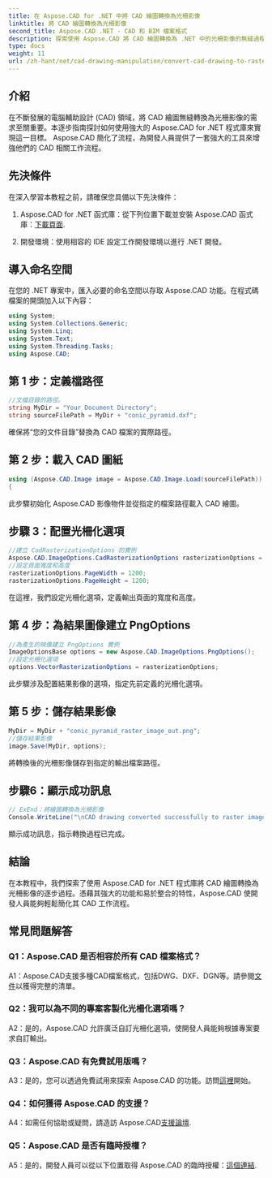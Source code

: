 ```yaml
---
title: 在 Aspose.CAD for .NET 中將 CAD 繪圖轉換為光柵影像
linktitle: 將 CAD 繪圖轉換為光柵影像
second_title: Aspose.CAD .NET - CAD 和 BIM 檔案格式
description: 探索使用 Aspose.CAD 將 CAD 繪圖轉換為 .NET 中的光柵影像的無縫過程。解鎖高效的工作流程並輕鬆增強您的 CAD 專案。
type: docs
weight: 11
url: /zh-hant/net/cad-drawing-manipulation/convert-cad-drawing-to-raster-image/
---
```

## 介紹

在不斷發展的電腦輔助設計 (CAD) 領域，將 CAD 繪圖無縫轉換為光柵影像的需求至關重要。本逐步指南探討如何使用強大的 Aspose.CAD for .NET 程式庫來實現這一目標。 Aspose.CAD 簡化了流程，為開發人員提供了一套強大的工具來增強他們的 CAD 相關工作流程。

## 先決條件

在深入學習本教程之前，請確保您具備以下先決條件：

1.  Aspose.CAD for .NET 函式庫：從下列位置下載並安裝 Aspose.CAD 函式庫：[下載頁面](https://releases.aspose.com/cad/net/).

2. 開發環境：使用相容的 IDE 設定工作開發環境以進行 .NET 開發。

## 導入命名空間

在您的 .NET 專案中，匯入必要的命名空間以存取 Aspose.CAD 功能。在程式碼檔案的開頭加入以下內容：

```csharp
using System;
using System.Collections.Generic;
using System.Linq;
using System.Text;
using System.Threading.Tasks;
using Aspose.CAD;
```

## 第 1 步：定義檔路徑

```csharp
//文檔目錄的路徑。
string MyDir = "Your Document Directory";
string sourceFilePath = MyDir + "conic_pyramid.dxf";
```

確保將“您的文件目錄”替換為 CAD 檔案的實際路徑。

## 第 2 步：載入 CAD 圖紙

```csharp
using (Aspose.CAD.Image image = Aspose.CAD.Image.Load(sourceFilePath))
{
```

此步驟初始化 Aspose.CAD 影像物件並從指定的檔案路徑載入 CAD 繪圖。

## 步驟 3：配置光柵化選項

```csharp
//建立 CadRasterizationOptions 的實例
Aspose.CAD.ImageOptions.CadRasterizationOptions rasterizationOptions = new Aspose.CAD.ImageOptions.CadRasterizationOptions();
//設定頁面寬度和高度
rasterizationOptions.PageWidth = 1200;
rasterizationOptions.PageHeight = 1200;
```

在這裡，我們設定光柵化選項，定義輸出頁面的寬度和高度。

## 第 4 步：為結果圖像建立 PngOptions

```csharp
//為產生的映像建立 PngOptions 實例
ImageOptionsBase options = new Aspose.CAD.ImageOptions.PngOptions();
//設定光柵化選項
options.VectorRasterizationOptions = rasterizationOptions;
```

此步驟涉及配置結果影像的選項，指定先前定義的光柵化選項。

## 第 5 步：儲存結果影像

```csharp
MyDir = MyDir + "conic_pyramid_raster_image_out.png";
//儲存結果影像
image.Save(MyDir, options);
```

將轉換後的光柵影像儲存到指定的輸出檔案路徑。

## 步驟6：顯示成功訊息

```csharp
// ExEnd：將繪圖轉換為光柵影像
Console.WriteLine("\nCAD drawing converted successfully to raster image format.\nFile saved at " + MyDir);
```

顯示成功訊息，指示轉換過程已完成。

## 結論

在本教程中，我們探索了使用 Aspose.CAD for .NET 程式庫將 CAD 繪圖轉換為光柵影像的逐步過程。憑藉其強大的功能和易於整合的特性，Aspose.CAD 使開發人員能夠輕鬆簡化其 CAD 工作流程。

## 常見問題解答

### Q1：Aspose.CAD 是否相容於所有 CAD 檔案格式？

A1：Aspose.CAD支援多種CAD檔案格式，包括DWG、DXF、DGN等。請參閱[文件](https://reference.aspose.com/cad/net/)以獲得完整的清單。

### Q2：我可以為不同的專案客製化光柵化選項嗎？

A2：是的，Aspose.CAD 允許廣泛自訂光柵化選項，使開發人員能夠根據專案要求自訂輸出。

### Q3：Aspose.CAD 有免費試用版嗎？

 A3：是的，您可以透過免費試用來探索 Aspose.CAD 的功能。訪問[這裡](https://releases.aspose.com/)開始。

### Q4：如何獲得 Aspose.CAD 的支援？

A4：如需任何協助或疑問，請造訪 Aspose.CAD[支援論壇](https://forum.aspose.com/c/cad/19).

### Q5：Aspose.CAD 是否有臨時授權？
 
 A5：是的，開發人員可以從以下位置取得 Aspose.CAD 的臨時授權：[這個連結](https://purchase.aspose.com/temporary-license/).